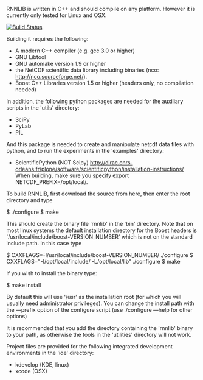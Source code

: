 RNNLIB is written in C++ and should compile on any platform. However it is currently only tested for Linux and OSX.

[![Build Status](https://travis-ci.org/xavigonzalvo/rnnlib.svg)](https://travis-ci.org/xavigonzalvo/rnnlib)

Building it requires the following:

* A modern C++ compiler (e.g. gcc 3.0 or higher)
* GNU Libtool
* GNU automake version 1.9 or higher
* the NetCDF scientific data library including binaries (nco: http://nco.sourceforge.net/).
* Boost C++ Libraries version 1.5 or higher (headers only, no compilation needed)

In addition, the following python packages are needed for the auxiliary scripts in the 'utils' directory:

* SciPy
* PyLab
* PIL

And this package is needed to create and manipulate netcdf data files with python, and to run the experiments in the 'examples' directory:

* ScientificPython (NOT Scipy)
http://dirac.cnrs-orleans.fr/plone/software/scientificpython/installation-instructions/
When building, make sure you specify export NETCDF_PREFIX=/opt/local/.

To build RNNLIB, first download the source from here, then enter the root directory and type

$ ./configure
$ make

This should create the binary file 'rnnlib' in the 'bin' directory. 
Note that on most linux systems the default installation directory for the Boost headers is '/usr/local/include/boost-VERSION_NUMBER' which is not on the standard include path. 
In this case type

$ CXXFLAGS=-I/usr/local/include/boost-VERSION_NUMBER/ ./configure
$ CXXFLAGS="-I/opt/local/include/ -L/opt/local/lib" ./configure
$ make

If you wish to install the binary type:

$ make install

By default this will use '/usr' as the installation root (for which you will usually need administrator privileges). 
You can change the install path with the —prefix option of the configure script (use ./configure —help for other options)

It is recommended that you add the directory containing the 'rnnlib' binary to your path,
as otherwise the tools in the 'utilities' directory will not work.

Project files are provided for the following integrated development environments in the 'ide' directory:

* kdevelop (KDE, linux)
* xcode (OSX)
